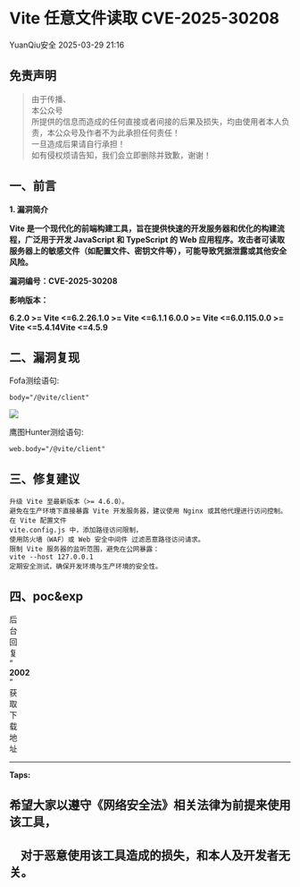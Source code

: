 #  Vite 任意文件读取 CVE-2025-30208   
 YuanQiu安全   2025-03-29 21:16  
  
## 免责声明  
> 由于传播、  
本公众号  
所提供的信息而造成的任何直接或者间接的后果及损失，均由使用者本人负责，本公众号及作者不为此承担任何责任！  
一旦造成后果请自行承担！  
如有侵权烦请告知，我们会立即删除并致歉，谢谢！  
  
  
## 一、前言  
  
**1. 漏洞简介**  
  
**Vite 是一个现代化的前端构建工具，旨在提供快速的开发服务器和优化的构建流程，广泛用于开发 JavaScript 和 TypeScript 的 Web 应用程序。攻击者可读取服务器上的敏感文件（如配置文件、密钥文件等），可能导致凭据泄露或其他安全风险。**  
  
**漏洞编号：CVE-2025-30208**  
  
**影响版本：**  
  
**6.2.0 >= Vite <=6.2.26.1.0 >= Vite <=6.1.1 6.0.0 >= Vite <=6.0.115.0.0 >= Vite <=5.4.14Vite <=4.5.9**  
## 二、漏洞复现  
  
Fofa测绘语句:  
```
body="/@vite/client"
```  
  
![](https://mmbiz.qpic.cn/sz_mmbiz_png/w7fEMwB7Gby5LeibQhxFn0TmvF4TInVgGbeo7jbImx3H8GjKeZlf3Fo8F1lhRiaU2t0UaNOhDGquLm66lwmusd1w/640?wx_fmt=png&from=appmsg "")  
  
鹰图Hunter测绘语句:  
```
web.body="/@vite/client"
```  
## 三、修复建议  
```
升级 Vite 至最新版本（>= 4.6.0）。
避免在生产环境下直接暴露 Vite 开发服务器，建议使用 Nginx 或其他代理进行访问控制。
在 Vite 配置文件 
vite.config.js 中，添加路径访问限制，
使用防火墙（WAF）或 Web 安全中间件 过滤恶意路径访问请求。
限制 Vite 服务器的监听范围，避免在公网暴露：
vite --host 127.0.0.1
定期安全测试，确保开发环境与生产环境的安全性。
```  
  
## 四、poc&exp  
  
  
后  
台  
回  
复  
“  
**2002**  
”  
获  
取  
下  
载  
地  
址  
  
****  
  
**Taps:**  
  
  
  
  
  
## 希望大家以遵守《网络安全法》相关法律为前提来使用该工具，  
  
  
##     对于恶意使用该工具造成的损失，和本人及开发者无关。  
  
  
  
  
